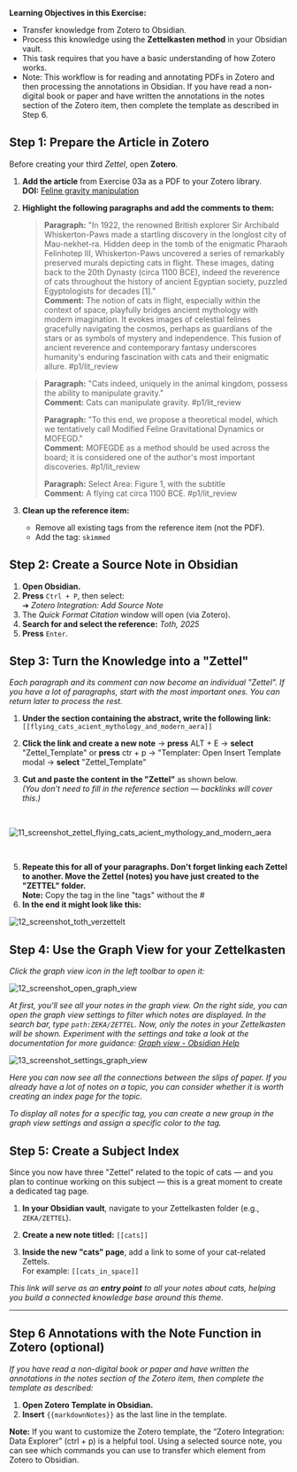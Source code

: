 
**Learning Objectives in this Exercise:**
- Transfer knowledge from Zotero to Obsidian.
- Process this knowledge using the **Zettelkasten method** in your Obsidian vault.
- This task requires that you have a basic understanding of how Zotero works.
- Note: This workflow is for reading and annotating PDFs in Zotero and then processing the annotations in Obsidian. If you have read a non-digital book or paper and have written the annotations in the notes section of the Zotero item, then complete the template as described in Step 6.

## Step 1: Prepare the Article in Zotero

Before creating your third *Zettel*, open **Zotero**.

1. **Add the article** from Exercise 03a as a PDF to your Zotero library.  
   **DOI:** [Feline gravity manipulation](https://doi.org/10.48550/arXiv.2503.22919)

2. **Highlight the following paragraphs and add the comments to them:**

   >**Paragraph:** "In 1922, the renowned British explorer Sir Archibald Whiskerton-Paws made a startling discovery in the longlost city of Mau-nekhet-ra. Hidden deep in the tomb of the enigmatic Pharaoh Felinhotep III, Whiskerton-Paws uncovered a series of remarkably preserved murals depicting cats in flight. These images, dating back to the 20th Dynasty (circa 1100 BCE), indeed the reverence of cats throughout the history of ancient Egyptian society, puzzled Egyptologists for decades [1]." <br>
   >**Comment:** The notion of cats in flight, especially within the context of space, playfully bridges ancient mythology with modern imagination. It evokes images of celestial felines gracefully navigating the cosmos, perhaps as guardians of the stars or as symbols of mystery and independence. This fusion of ancient reverence and contemporary fantasy underscores humanity's enduring fascination with cats and their enigmatic allure. #p1/lit_review

   >
   > **Paragraph:** "Cats indeed, uniquely in the animal kingdom, possess the ability to manipulate gravity." <br>
   > **Comment:** Cats can manipulate gravity. #p1/lit_review
   >
   >
   >**Paragraph:** "To this end, we propose a theoretical model, which we tentatively call Modified Feline Gravitational Dynamics or MOFEGD." <br>
   > **Comment:** MOFEGDE as a method should be used across the board; it is considered one of the author's most important discoveries. #p1/lit_review
   >
   >
   > **Paragraph:** Select Area: Figure 1, with the subtitle <br>
   > **Comment:** A flying cat circa 1100 BCE. #p1/lit_review

3. **Clean up the reference item:**
   - Remove all existing tags from the reference item (not the PDF).
   - Add the tag: `skimmed`

## Step 2: Create a Source Note in Obsidian

1. **Open Obsidian.**
2. **Press** `Ctrl + P`, then select:  
   ➔ *Zotero Integration: Add Source Note*
3. The *Quick Format Citation* window will open (via Zotero).
4. **Search for and select the reference:** *Toth, 2025*
5. **Press** `Enter`.

## Step 3: Turn the Knowledge into a "Zettel"

*Each paragraph and its comment can now become an individual "Zettel". If you have a lot of paragraphs, start with the most important ones. You can return later to process the rest.*

1. **Under the section containing the abstract, write the following link:**
	`[[flying_cats_acient_mythology_and_modern_aera]]`

2. **Click the link and create a new note** → **press** ALT + E → **select** "Zettel_Template" or **press** ctr + p → "Templater: Open Insert Template modal → **select** "Zettel_Template"

3. **Cut and paste the content in the "Zettel"** as shown below.  
	*(You don’t need to fill in the reference section — backlinks will cover this.)*
<br>

![11_screenshot_zettel_flying_cats_acient_mythology_and_modern_aera](https://github.com/user-attachments/assets/818c5719-e978-4891-8bae-22ff5e235524)


<br>

5. **Repeate this for all of your paragraphs. Don't forget linking each Zettel to another. Move the Zettel (notes) you have just created to the "ZETTEL" folder.**<br>
   **Note:** Copy the tag in the line "tags" without the #
7. **In the end it might look like this:**

![12_screenshot_toth_verzettelt](https://github.com/user-attachments/assets/9eebedcc-d96c-4655-966f-bdde79758eaa)


## Step 4: Use the Graph View for your Zettelkasten
*Click the graph view icon in the left toolbar to open it:*

![12_screenshot_open_graph_view](https://github.com/user-attachments/assets/a08351bd-5834-4796-a862-3b6a3b4c405b)

*At first, you'll see all your notes in the graph view. On the right side, you can open the graph view settings to filter which notes are displayed. In the search bar, type `path:ZEKA/ZETTEL`. Now, only the notes in your Zettelkasten will be shown.*
*Experiment with the settings and take a look at the documentation for more guidance: [Graph view - Obsidian Help](https://help.obsidian.md/plugins/graph)*

![13_screenshot_settings_graph_view](https://github.com/user-attachments/assets/80ad0cc2-82b4-4609-bbdf-5a53c374efc2)

*Here you can now see all the connections between the slips of paper. If you already have a lot of notes on a topic, you can consider whether it is worth creating an index page for the topic.*

*To display all notes for a specific tag, you can create a new group in the graph view settings and assign a specific color to the tag.*
   
## Step 5: Create a Subject Index

Since you now have three "Zettel" related to the topic of cats — and you plan to continue working on this subject — this is a great moment to create a dedicated tag page.

1. **In your Obsidian vault**, navigate to your Zettelkasten folder (e.g., `ZEKA/ZETTEL`).

2. **Create a new note titled:** `[[cats]]`

3. **Inside the new "cats" page**, add a link to some of your cat-related Zettels.  
	For example: `[[cats_in_space]]`

*This link will serve as an **entry point** to all your notes about cats, helping you build a connected knowledge base around this theme.*

---

## Step 6 Annotations with the Note Function in Zotero (optional)

*If you have read a non-digital book or paper and have written the annotations in the notes section of the Zotero item, then complete the template as described:*

1. **Open Zotero Template in Obsidian.**
2. **Insert** `{{markdownNotes}}` as the last line in the template.

**Note:** If you want to customize the Zotero template, the “Zotero Integration: Data Explorer” (ctrl + p) is a helpful tool. Using a selected source note, you can see which commands you can use to transfer which element from Zotero to Obsidian.

